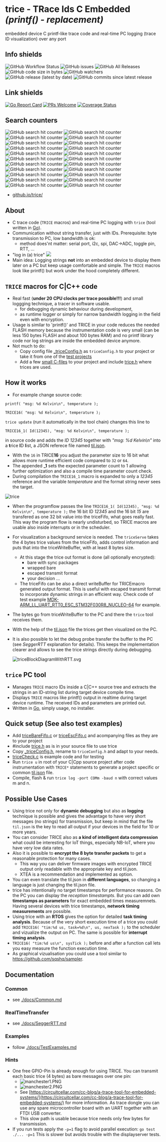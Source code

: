 # **trice** - **TR**ace **I**ds **C** **E**mbedded *(printf() - replacement)*
embedded device C printf-like trace code and real-time PC logging (trace ID visualization) over any port

## Info shields
![GitHub Workflow Status](https://img.shields.io/github/workflow/status/rokath/trice/goreleaser)
![GitHub issues](https://img.shields.io/github/issues/rokath/trice)
![GitHub All Releases](https://img.shields.io/github/downloads/rokath/trice/total)
![GitHub code size in bytes](https://img.shields.io/github/languages/code-size/rokath/trice)
![GitHub watchers](https://img.shields.io/github/watchers/rokath/trice?label=watch)
![GitHub release (latest by date)](https://img.shields.io/github/v/release/rokath/trice)
![GitHub commits since latest release](https://img.shields.io/github/commits-since/rokath/trice/latest)

## Link shields
[![Go Report Card](https://goreportcard.com/badge/github.com/rokath/trice)](https://goreportcard.com/report/github.com/rokath/trice) 
[![PRs Welcome](https://img.shields.io/badge/PRs-welcome-brightgreen.svg?style=flat-square)](http://makeapullrequest.com)
[![Coverage Status](https://coveralls.io/repos/github/rokath/trice/badge.svg)](https://coveralls.io/github/rokath/trice)

## Search counters
![GitHub search hit counter](https://img.shields.io/github/search/rokath/trice/trace)
![GitHub search hit counter](https://img.shields.io/github/search/rokath/trice/instrumentation)
![GitHub search hit counter](https://img.shields.io/github/search/rokath/trice/embedded)
![GitHub search hit counter](https://img.shields.io/github/search/rokath/trice/logging)
![GitHub search hit counter](https://img.shields.io/github/search/rokath/trice/real-time)
![GitHub search hit counter](https://img.shields.io/github/search/rokath/trice/debugging)
![GitHub search hit counter](https://img.shields.io/github/search/rokath/trice/monitoring)
![GitHub search hit counter](https://img.shields.io/github/search/rokath/trice/terminal)
![GitHub search hit counter](https://img.shields.io/github/search/rokath/trice/cli)
![GitHub search hit counter](https://img.shields.io/github/search/rokath/trice/diagnostics)
![GitHub search hit counter](https://img.shields.io/github/search/rokath/trice/tool)
![GitHub search hit counter](https://img.shields.io/github/search/rokath/trice/data-recording)
![GitHub search hit counter](https://img.shields.io/github/search/rokath/trice/rtos)
![GitHub search hit counter](https://img.shields.io/github/search/rokath/trice/multi-language-support)
![GitHub search hit counter](https://img.shields.io/github/search/rokath/trice/compression)
![GitHub search hit counter](https://img.shields.io/github/search/rokath/trice/timing-analysis)
![GitHub search hit counter](https://img.shields.io/github/search/rokath/trice/time-measurement)
![GitHub search hit counter](https://img.shields.io/github/search/rokath/trice/golang)
![GitHub search hit counter](https://img.shields.io/github/search/rokath/trice/printf)
![GitHub search hit counter](https://img.shields.io/github/search/rokath/trice/encryption)
![GitHub search hit counter](https://img.shields.io/github/search/rokath/trice/serial)
![GitHub search hit counter](https://img.shields.io/github/search/rokath/trice/C)

<!---
- [docs folder](https://github.com/rokath/trice/tree/master/docs)
- [doc index](https://rokath.github.io/trice/docs/)
--->
- [github.io/trice/](https://rokath.github.io/trice/)

## About

- C trace code (`TRICE` macros)  and real-time PC logging with `trice` (tool written in [Go](https://en.wikipedia.org/wiki/Go_(programming_language))).
- Communication without string transfer, just with IDs. Prerequisite: byte transmission to PC, low bandwidth is ok:
  - method does'nt matter: serial port, i2c, spi, DAC->ADC, toggle pin, RTT, ...
- "log in (a) trice" ![ ](./docs/README.media/life0.gif)
- Main idea: Logging strings **not** into an embedded device to display them later on a PC but keep usage comfortable and simple. The `TRICE` macros look like printf() but work under the hood completely different.

## `TRICE` macros for C|C++ code

- Real fast (**under 20 CPU clocks per trace possible!!!**) and small loggging technique, a tracer in software usable.
  - for debugging dynamic behaviour during development, 
  - as runtime logger or simply for narrow bandwidth logging in the field even with encryption.
- Usage is similar to 'printf()' and TRICE in your code reduces the needed FLASH memory because the instrumentation code is very small (can be less 150 bytes FLASH and about 100 bytes RAM) and no printf library code nor log strings are inside the embedded device anymore.
- Not much to do:
  - Copy config file [_triceConfig.h](https://github.com/rokath/trice/tree/master/srcTrice.C/_triceConfig.h) as `triceConfig.h` to your project or take it from one of the [test projects](https://github.com/rokath/trice/tree/master/test/) 
  - Add a few [small C-files](https://github.com/rokath/trice/tree/master/srcTrice.C/) to your project and include [trice.h](https://github.com/rokath/trice/tree/master/srcTrice.C/trice.h) where trices are used.

## How it works

- For example change source code:
```
printf( "msg: %d Kelvin\n", temperature );
```
```
TRICE16( "msg: %d Kelvin\n", temperature );
```

  `trice update` (run it automatically in the tool chain) changes this line to  

```
TRICE16_1( Id(12345), "msg: %d Kelvin\n", temperature );
```
in source code and adds the *ID 12345* together with *"msg: %d Kelvin\n"* into a **t**rice **I**D **l**ist, a JSON referece file named [til.json](https://github.com/rokath/trice/blob/master/til.json).
- With the `16` in TRICE**16** you adjust the parameter size to 16 bit what allows more runtime efficient code compared to `32` or `64`.
- The appended **_1** sets the expected parameter count to 1 allowing further optimization and also a compile time parameter count check.
- During compilation the `TRICE16_1` macro is expanded to only a *12345* reference and the variable *temperature* and the format string never sees the target.

![trice](./docs/README.media/triceBlockDiagram.svg)
- When the programflow passes the line `TRICE16_1( Id(12345), "msg: %d Kelvin\n", temperature );` the 16 bit ID *12345* and the 16 bit *15* are transfered as one 32 bit value into the triceFifo, what goes really fast. This way the program flow is nearly undisturbed, so TRICE macros are usable also inside interrupts or in the scheduler.
- For visualization a background service is needed. The `triceServe` takes the 4 bytes trice values from the triceFifo, adds control information and puts that into the triceWriteBuffer, with at least 8 bytes size.
  - At this stage the trice out format is done (all optionally encrypted): 
    - bare with sync packages 
    - wrapped bare
    - escaped transmit format
    - your decision ...
  - The triceFifo can be also a direct writeBuffer for TRICEmacro generated output format. This is useful with escaped transmit format to incorporate dynamic strings in an efficient way. Check code of test example [MDK-ARM_LL_UART_RTT0_ESC_STM32F030R8_NUCLEO-64](https://github.com/rokath/trice/tree/master/test/MDK-ARM_LL_UART_RTT0_ESC_STM32F030R8_NUCLEO-64) for example.
- The bytes go from triceWriteBuffer to the PC and there the `trice` tool receives them.
- With the help of the [til.json](https://github.com/rokath/trice/blob/master/til.json) file the trices get then visualized on the PC.
- It is also possible to let the debug probe transfer the buffer to the PC (see *SeggerRTT* explanation for details). This keeps the implementation clearer and allows to see the trice strings directly during debugging.

  ![triceBlockDiagramWithRTT.svg](./docs/README.media/triceBlockDiagramWithRTT.svg)


## `trice` PC tool
- Manages `TRICE` macro IDs inside a C|C++ source tree and extracts the strings in an ID-string list during target device compile time.
- Displays `TRICE` macros like printf() output in realtime during target device runtime. The received IDs and parameters are printed out.
- Written in [Go](https://en.wikipedia.org/wiki/Go_(programming_language)), simply usage, no installer.

## Quick setup (See also test examples)
- Add [triceBareFifo.c](https://github.com/rokath/trice/tree/master/srcTrice.C/triceBareFifo.c) or [triceEscFifo.c](https://github.com/rokath/trice/tree/master/srcTrice.C/triceEscFifo.c)  and acompanying files as they are to your project
- #include [trice.h](https://github.com/rokath/trice/tree/master/srcTrice.C/trice.h) as is in your source file to use trice
- Copy [_triceConfig.h](https://github.com/rokath/trice/tree/master/srcTrice.C/_triceConfig.h), rename to `triceConfig.h` and adapt to your needs.
- [triceCheck.c](https://github.com/rokath/trice/tree/master/srcTrice.C/triceCheck.c) 
is example code and for testing
- Run `trice u` in root of your C|Cpp source project after code instrumentation with `TRICE*` statements to generate a project specific or common [til.json](https://github.com/rokath/trice/tree/master/til.json) file.
- Compile, flash & run `trice log -port COMm -baud n` with correct values m and n.

## Possible Use Cases
- Using trice not only for **dynamic debugging** but also as **logging** technique
    is possible and gives the advantage to have very short messages (no strings) for transmission, 
    but keep in mind that the file `til.json` is the key to read all output if your devices in the field for 10 or more years.
- You can consider TRICE also as **a kind of intelligent data compression** what could be interesting for IoT things, especially NB-IoT, where you have very low data rates.
- Also it is possible to **encrypt the 8 byte transfer packets** to get a reasonable protection for many cases.
  - This way you can deliver firmware images with encrypted TRICE output only readable with the appropriate key and til.json.
  - XTEA is a recommendation and implemented as option.
- You can even translate the til.json in **different languages**, so changing a language is just changing the til.json file.
- trice has intentionally no target timestamps for performance reasons. On the PC you can display the *reception timestampts*. But you can add own **timestamps as parameters** for exact embedded times measuremnets. Having several devices with trice timestamps, **network timing measurements** are possible.
- Using trice with an **RTOS** gives the option for detailed **task timing analysis**. Because of the very short execution time of a trice you could add `TRICE16( "tim:%d us, task=%d\n", us, nexTask );` to the scheduler and vizualize the output on PC. The same is possible for **interrupt timing analysis**.
- `TRICE16( "tim:%d us\n", sysTick );` before and after a function call lets you easy measure the function execution time.
- As graphical vizualisation you could use a tool similar to https://github.com/sqshq/sampler.

## Documentation
### Common
- see [./docs/Common.md](https://github.com/rokath/trice/tree/master/docs/Common.md)
### RealTimeTransfer
- see [./docs/SeggerRTT.md](https://github.com/rokath/trice/tree/master/docs/SeggerRTT.md)
### Examples
- follow [./docs/TestExamples.md](https://github.com/rokath/trice/tree/master/docs/TestExamples.md)
### Hints
- One free GPIO-Pin is already enough for using TRICE. You can transmit each basic trice (4 bytes) as bare messages over one pin:
  - ![manchester1.PNG](./docs/README.media/manchester1.PNG)
  - ![manchester2.PNG](./docs/README.media/manchester2.PNG)
  - See [https://circuitcellar.com/cc-blog/a-trace-tool-for-embedded-systems/](https://circuitcellar.com/cc-blog/a-trace-tool-for-embedded-systems/) for more information. As trace dongle you can use any spare microcontroller board with an UART together with an FTDI USB converter.
  - This slow path is usable because trice needs only few bytes for transmission.
- If you run tests apply the `-p=1` flag to avoid parallel execution: `go test ./... -p=1` This is slower but avoids trouble with the displayserver tests.

